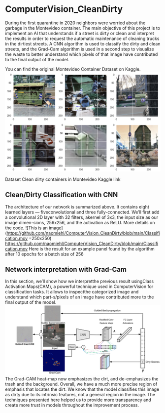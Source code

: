 # ComputerVision_CleanDirty

During the first quarantine in 2020 neighbors were worried about the garbage in the Montevideo container. The main objective of this project is to implement an AI that understands if a street is dirty or clean and interpret the results in order to request the automatic maintenance of cleaning trucks in the dirtiest streets. A CNN algorithm is used to classify the dirty and clean streets, and the Grad-Cam algorithm is used in a second step to visualize the waste to better understand which pixels of that image have contributed to the final output  of  the  model. 

You can find the original Montevideo Container Dataset on Kaggle.
![Dataset](Dataset.png)

Dataset Clean dirty containers in Montevideo Kaggle link

## Clean/Dirty Classification with CNN
The architecture of our network is summarized above.  It contains eight learned layers — fiveconvolutional  and  three  fully-connected.   We’ll first add a convolutional 2D layer with 32 filters, akernel of 3x3, the input size as our image dimen-sions, 256x256, and the activation as ReLU. More details on the code.
![This is an image](https://github.com/naomiehl/ComputerVision_CleanDirty/blob/main/Classification.mov =250x250)
https://github.com/naomiehl/ComputerVision_CleanDirty/blob/main/Classification.mov
Here is the result for an example panel found by the algorithm after 10 epochs for a batch size of 256

## Network interpretation with Grad-Cam 
In  this  section,   we’ll  show  how  we  interpretthe previous result usingClass Activation Maps(CAM), a powerful technique used in ComputerVision for classification tasks. It allows to inspectthe categorized image and understand which part-s/pixels of an image have contributed more to the final  output  of  the  model.
![GradCam](GradCam.jpeg)
The Grad-CAM heat-map now emphasizes the dirt, and de-emphasizes the trash and the background. Overall, we have a much more precise region of emphasis that locates the dirt. We know that the model classifies this image as dirty due to its intrinsic features, not a general region in the image. The techniques presented here helped us to provide more transparency and create more trust in models throughout the improvement process.
